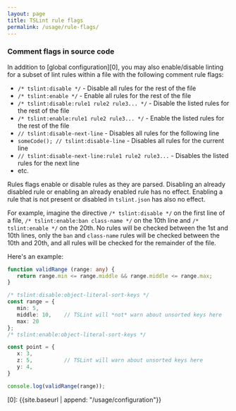 ```yaml
---
layout: page
title: TSLint rule flags
permalink: /usage/rule-flags/
---
```


### Comment flags in source code

In addition to [global configuration][0], you may also enable/disable linting for a subset of lint rules within a file with the following comment rule flags:

* `/* tslint:disable */` - Disable all rules for the rest of the file
* `/* tslint:enable */` - Enable all rules for the rest of the file
* `/* tslint:disable:rule1 rule2 rule3... */` - Disable the listed rules for the rest of the file
* `/* tslint:enable:rule1 rule2 rule3... */` - Enable the listed rules for the rest of the file
* `// tslint:disable-next-line` - Disables all rules for the following line
* `someCode(); // tslint:disable-line` - Disables all rules for the current line
* `// tslint:disable-next-line:rule1 rule2 rule3...` - Disables the listed rules for the next line
* etc.

Rules flags enable or disable rules as they are parsed. Disabling an already disabled rule or enabling an already enabled rule has no effect. Enabling a rule that is not present or disabled in `tslint.json` has also no effect.

For example, imagine the directive `/* tslint:disable */` on the first line of a file, `/* tslint:enable:ban class-name */` on the 10th line and `/* tslint:enable */` on the 20th. No rules will be checked between the 1st and 10th lines, only the `ban` and `class-name` rules will be checked between the 10th and 20th, and all rules will be checked for the remainder of the file.

Here's an example:

```ts
function validRange (range: any) {
   return range.min <= range.middle && range.middle <= range.max;
}

/* tslint:disable:object-literal-sort-keys */
const range = {
   min: 5,
   middle: 10,    // TSLint will *not* warn about unsorted keys here
   max: 20
};
/* tslint:enable:object-literal-sort-keys */

const point = {
   x: 3,
   z: 5,          // TSLint will warn about unsorted keys here
   y: 4,
}

console.log(validRange(range));
```

[0]: {{site.baseurl | append: "/usage/configuration"}}
